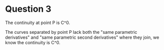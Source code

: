 
Question 3
==========

The continuity at point P is C^0.

The curves separated by point P lack both the "same parametric derivatives" and "same parametric second derivatives" where they join, we know the continuity is C^0.
